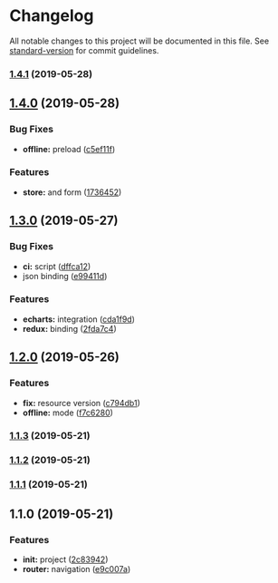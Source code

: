# Changelog

All notable changes to this project will be documented in this file. See [standard-version](https://github.com/conventional-changelog/standard-version) for commit guidelines.

### [1.4.1](https://github.com/Soontao/PDISolutionCenterFront/compare/v1.4.0...v1.4.1) (2019-05-28)



## [1.4.0](https://github.com/Soontao/PDISolutionCenterFront/compare/v1.3.0...v1.4.0) (2019-05-28)


### Bug Fixes

* **offline:** preload ([c5ef11f](https://github.com/Soontao/PDISolutionCenterFront/commit/c5ef11f))


### Features

* **store:** and form ([1736452](https://github.com/Soontao/PDISolutionCenterFront/commit/1736452))



## [1.3.0](https://github.com/Soontao/PDISolutionCenterFront/compare/v1.2.0...v1.3.0) (2019-05-27)


### Bug Fixes

* **ci:** script ([dffca12](https://github.com/Soontao/PDISolutionCenterFront/commit/dffca12))
* json binding ([e99411d](https://github.com/Soontao/PDISolutionCenterFront/commit/e99411d))


### Features

* **echarts:** integration ([cda1f9d](https://github.com/Soontao/PDISolutionCenterFront/commit/cda1f9d))
* **redux:** binding ([2fda7c4](https://github.com/Soontao/PDISolutionCenterFront/commit/2fda7c4))



## [1.2.0](https://github.com/Soontao/PDISolutionCenterFront/compare/v1.1.3...v1.2.0) (2019-05-26)


### Features

* **fix:** resource version ([c794db1](https://github.com/Soontao/PDISolutionCenterFront/commit/c794db1))
* **offline:** mode ([f7c6280](https://github.com/Soontao/PDISolutionCenterFront/commit/f7c6280))



### [1.1.3](https://github.com/Soontao/PDISolutionCenterFront/compare/v1.1.2...v1.1.3) (2019-05-21)



### [1.1.2](https://github.com/Soontao/PDISolutionCenterFront/compare/v1.1.1...v1.1.2) (2019-05-21)



### [1.1.1](https://github.com/Soontao/PDISolutionCenterFront/compare/v1.1.0...v1.1.1) (2019-05-21)



## 1.1.0 (2019-05-21)


### Features

* **init:** project ([2c83942](https://github.com/Soontao/PDISolutionCenterFront/commit/2c83942))
* **router:** navigation ([e9c007a](https://github.com/Soontao/PDISolutionCenterFront/commit/e9c007a))
